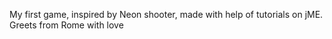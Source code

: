 My first game, inspired by Neon shooter, made with help of tutorials on jME.
Greets from Rome with love
